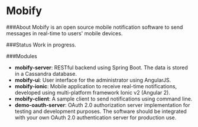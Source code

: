 # Mobify
###About
Mobify is an open source mobile notification software to send messages in real-time to users' mobile devices.

###Status
Work in progress.

###Modules
* **mobify-server**: RESTful backend using Spring Boot. The data is stored in a Cassandra database.
* **mobify-ui**: User interface for the administrator using AngularJS.
* **mobify-ionic**: Mobile application to receive real-time notifications, developed using multi-platform framework Ionic v2 (Angular 2).
* **mobify-client**: A sample client to send notifications using command line. 
* **demo-oauth-server**: OAuth 2.0 authorization server implementation for testing and development purposes. The software should be integrated with your own OAuth 2.0 authentication server for production use.


